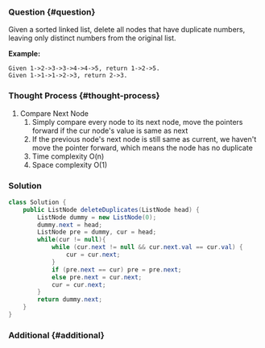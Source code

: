 ### Question {#question}

Given a sorted linked list, delete all nodes that have duplicate numbers, leaving only distinct numbers from the original list.

**Example:**

```
Given 1->2->3->3->4->4->5, return 1->2->5.
Given 1->1->1->2->3, return 2->3.
```

### Thought Process {#thought-process}

1. Compare Next Node
   1. Simply compare every node to its next node, move the pointers forward if the cur node's value is same as next
   2. If the previous node's next node is still same as current, we haven't move the pointer forward, which means the node has no duplicate
   3. Time complexity O\(n\)
   4. Space complexity O\(1\)

### Solution

```java
class Solution {
    public ListNode deleteDuplicates(ListNode head) {
        ListNode dummy = new ListNode(0);
        dummy.next = head;
        ListNode pre = dummy, cur = head;
        while(cur != null){
            while (cur.next != null && cur.next.val == cur.val) {
                cur = cur.next;
            }
            if (pre.next == cur) pre = pre.next;
            else pre.next = cur.next;
            cur = cur.next;
        }
        return dummy.next;
    }
}
```

### Additional {#additional}



